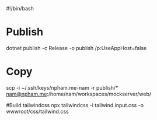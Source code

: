 #!/bin/bash

# Publish
dotnet publish -c Release -o publish /p:UseAppHost=false

# Copy
scp -i ~/.ssh/keys/npham.me-nam -r publish/* nam@npham.me:/home/nam/workspaces/mockserver/web/


#Build tailwindcss
npx tailwindcss -i tailwind.input.css -o wwwroot/css/tailwind.css